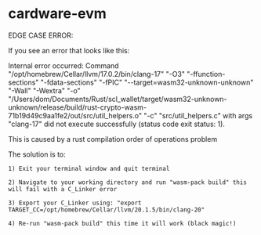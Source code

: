 # cardware-evm
EDGE CASE ERROR:

If you see an error that looks like this:

  Internal error occurred: Command "/opt/homebrew/Cellar/llvm/17.0.2/bin/clang-17" "-O3" "-ffunction-sections" "-fdata-sections" "-fPIC" "--target=wasm32-unknown-unknown" "-Wall" "-Wextra" "-o" "/Users/dom/Documents/Rust/scl_wallet/target/wasm32-unknown-unknown/release/build/rust-crypto-wasm-71b19d49c9aa1fe2/out/src/util_helpers.o" "-c" "src/util_helpers.c" with args "clang-17" did not execute successfully (status code exit status: 1).

This is caused by a rust compilation order of operations problem

The solution is to:

	1) Exit your terminal window and quit terminal

	2) Navigate to your working directory and run "wasm-pack build" this will fail with a C_Linker error

	3) Export your C_Linker using: "export TARGET_CC=/opt/homebrew/Cellar/llvm/20.1.5/bin/clang-20"

	4) Re-run "wasm-pack build" this time it will work (black magic!)
